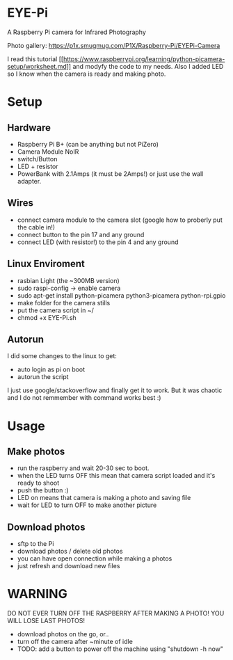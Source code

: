 # EYE-Pi
A Raspberry Pi camera for Infrared Photography

Photo gallery: https://p1x.smugmug.com/P1X/Raspberry-Pi/EYEPi-Camera

I read this tutorial [[https://www.raspberrypi.org/learning/python-picamera-setup/worksheet.md]] and modyfy the code to my needs. Also I added LED so I know when the camera is ready and making photo.

# Setup

## Hardware

- Raspberry Pi B+ (can be anything but not PiZero)
- Camera Module NoIR
- switch/Button
- LED + resistor
- PowerBank with 2.1Amps (it must be 2Amps!) or just use the wall adapter.

## Wires

- connect camera module to the camera slot (google how to proberly put the cable in!)
- connect button to the pin 17 and any ground
- connect LED (with resistor!) to the pin 4 and any ground

## Linux Enviroment

- rasbian Light (the ~300MB version)
- sudo raspi-config -> enable camera
- sudo apt-get install python-picamera python3-picamera python-rpi.gpio
- make folder for the camera stills
- put the camera script in ~/
- chmod +x EYE-Pi.sh

## Autorun
I did some changes to the linux to get:

- auto login as pi on boot
- autorun the script

I just use google/stackoverflow and finally get it to work. But it was chaotic and I do not remmember with command works best :)


# Usage

## Make photos

- run the raspberry and wait 20-30 sec to boot. 
- when the LED turns OFF this mean that camera script loaded and it's ready to shoot
- push the button :)
- LED on means that camera is making a photo and saving file
- wait for LED to turn OFF to make another picture

## Download photos

- sftp to the Pi
- download photos / delete old photos
- you can have open connection while making a photos
- just refresh and download new files

# WARNING
DO NOT EVER TURN OFF THE RASPBERRY AFTER MAKING A PHOTO! YOU WILL LOSE LAST PHOTOS!

- download photos on the go, or..
- turn off the camera after ~minute of idle
- TODO: add a button to power off the machine using "shutdown -h now"
